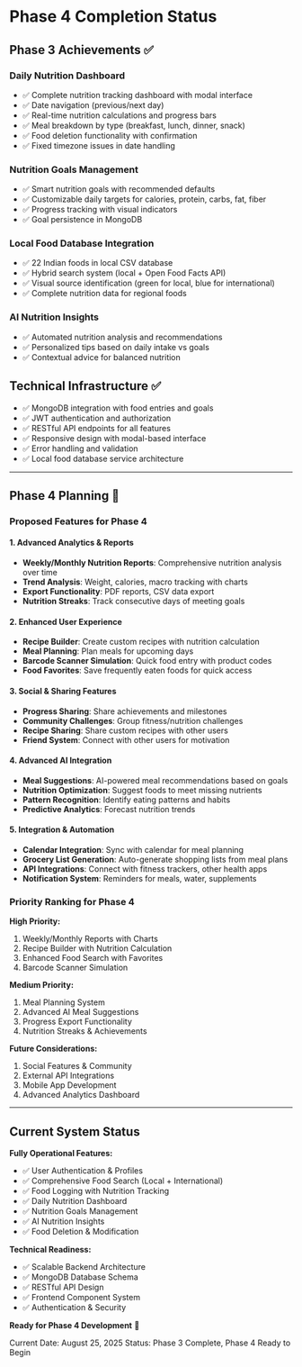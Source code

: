 # Phase 4 Completion Status

## Phase 3 Achievements ✅

### Daily Nutrition Dashboard
- ✅ Complete nutrition tracking dashboard with modal interface
- ✅ Date navigation (previous/next day)
- ✅ Real-time nutrition calculations and progress bars
- ✅ Meal breakdown by type (breakfast, lunch, dinner, snack)
- ✅ Food deletion functionality with confirmation
- ✅ Fixed timezone issues in date handling

### Nutrition Goals Management
- ✅ Smart nutrition goals with recommended defaults
- ✅ Customizable daily targets for calories, protein, carbs, fat, fiber
- ✅ Progress tracking with visual indicators
- ✅ Goal persistence in MongoDB

### Local Food Database Integration
- ✅ 22 Indian foods in local CSV database
- ✅ Hybrid search system (local + Open Food Facts API)
- ✅ Visual source identification (green for local, blue for international)
- ✅ Complete nutrition data for regional foods

### AI Nutrition Insights
- ✅ Automated nutrition analysis and recommendations
- ✅ Personalized tips based on daily intake vs goals
- ✅ Contextual advice for balanced nutrition

## Technical Infrastructure ✅
- ✅ MongoDB integration with food entries and goals
- ✅ JWT authentication and authorization
- ✅ RESTful API endpoints for all features
- ✅ Responsive design with modal-based interface
- ✅ Error handling and validation
- ✅ Local food database service architecture

---

## Phase 4 Planning 🚀

### Proposed Features for Phase 4

#### 1. Advanced Analytics & Reports
- **Weekly/Monthly Nutrition Reports**: Comprehensive nutrition analysis over time
- **Trend Analysis**: Weight, calories, macro tracking with charts
- **Export Functionality**: PDF reports, CSV data export
- **Nutrition Streaks**: Track consecutive days of meeting goals

#### 2. Enhanced User Experience
- **Recipe Builder**: Create custom recipes with nutrition calculation
- **Meal Planning**: Plan meals for upcoming days
- **Barcode Scanner Simulation**: Quick food entry with product codes
- **Food Favorites**: Save frequently eaten foods for quick access

#### 3. Social & Sharing Features
- **Progress Sharing**: Share achievements and milestones
- **Community Challenges**: Group fitness/nutrition challenges
- **Recipe Sharing**: Share custom recipes with other users
- **Friend System**: Connect with other users for motivation

#### 4. Advanced AI Integration
- **Meal Suggestions**: AI-powered meal recommendations based on goals
- **Nutrition Optimization**: Suggest foods to meet missing nutrients
- **Pattern Recognition**: Identify eating patterns and habits
- **Predictive Analytics**: Forecast nutrition trends

#### 5. Integration & Automation
- **Calendar Integration**: Sync with calendar for meal planning
- **Grocery List Generation**: Auto-generate shopping lists from meal plans
- **API Integrations**: Connect with fitness trackers, other health apps
- **Notification System**: Reminders for meals, water, supplements

### Priority Ranking for Phase 4

**High Priority:**
1. Weekly/Monthly Reports with Charts
2. Recipe Builder with Nutrition Calculation
3. Enhanced Food Search with Favorites
4. Barcode Scanner Simulation

**Medium Priority:**
1. Meal Planning System
2. Advanced AI Meal Suggestions
3. Progress Export Functionality
4. Nutrition Streaks & Achievements

**Future Considerations:**
1. Social Features & Community
2. External API Integrations
3. Mobile App Development
4. Advanced Analytics Dashboard

---

## Current System Status

**Fully Operational Features:**
- ✅ User Authentication & Profiles
- ✅ Comprehensive Food Search (Local + International)
- ✅ Food Logging with Nutrition Tracking
- ✅ Daily Nutrition Dashboard
- ✅ Nutrition Goals Management
- ✅ AI Nutrition Insights
- ✅ Food Deletion & Modification

**Technical Readiness:**
- ✅ Scalable Backend Architecture
- ✅ MongoDB Database Schema
- ✅ RESTful API Design
- ✅ Frontend Component System
- ✅ Authentication & Security

**Ready for Phase 4 Development** 🎯

Current Date: August 25, 2025
Status: Phase 3 Complete, Phase 4 Ready to Begin
